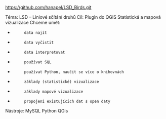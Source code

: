 ﻿https://github.com/hanapel/LSD_Birds.git


Téma:
LSD – Liniové sčítání druhů
Cíl:
Plugin do QGIS
Statistická a mapová vizualizace
Chceme umět:
-          data najít
-          data vyčistit
-          data interpretovat
-          používat SQL
-          používat Python, naučit se více o knihovnách
-          základy (statistické) vizualizace
-          základy mapové vizualizace
-          propojení existujících dat s open daty
Nástroje:
MySQL
Python
QGis